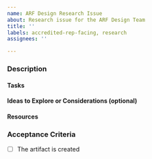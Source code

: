 ```yaml
---
name: ARF Design Research Issue
about: Research issue for the ARF Design Team
title: ''
labels: accredited-rep-facing, research
assignees: ''

---
```


<!-- Title ^^ : Provide a concise summary of the task. For tasks related to specific studies, prepend the study's abbreviation to the title. -->

### Description
<!-- Include problem statement or user story associated with the issue. What are we trying to solve or accomplish at a high-level and why. -->

<!-- Provide some more detail as needed. This might include: Expected Output of the work; Fidelity/level of detail for the work; High level methodology, research goal or hypothesis; What is definitely NOT in scope. -->

#### Tasks
<!-- List out proposed tasks to complete this work. This should be clear enough that someone picking up this ticket has clarity on how they should approach the work. -->

#### Ideas to Explore or Considerations (optional)
<!-- Provide additional context on what to explore or consider. -->

#### Resources
<!-- Relevant links to complete the ticket -->

### Acceptance Criteria
- [ ] The artifact is created
